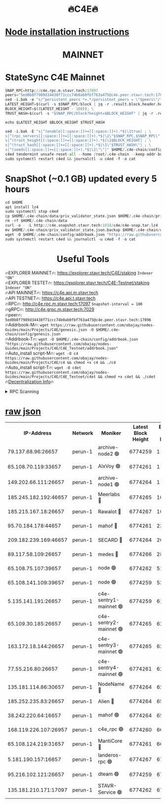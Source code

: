 <h1 align="center"> 🔥C4E🔥</h1>

[Node installation instructions](https://github.com/obajay/nodes-Guides/tree/main/Projects/C4E)
=

<h1 align="center"> MAINNET</h1>

# StateSync C4E Mainnet
```python
SNAP_RPC=http://c4e.rpc.m.stavr.tech:17097
peers="5ed0b8f7989d34438f71ccc74b0ab0fbf763a475@c4e.peer.stavr.tech:17096"
sed -i.bak -e "s/^persistent_peers *=.*/persistent_peers = \"$peers\"/" $HOME/.c4e-chain/config/config.toml
LATEST_HEIGHT=$(curl -s $SNAP_RPC/block | jq -r .result.block.header.height); \
BLOCK_HEIGHT=$((LATEST_HEIGHT - 100)); \
TRUST_HASH=$(curl -s "$SNAP_RPC/block?height=$BLOCK_HEIGHT" | jq -r .result.block_id.hash)

echo $LATEST_HEIGHT $BLOCK_HEIGHT $TRUST_HASH

sed -i.bak -E "s|^(enable[[:space:]]+=[[:space:]]+).*$|\1true| ; \
s|^(rpc_servers[[:space:]]+=[[:space:]]+).*$|\1\"$SNAP_RPC,$SNAP_RPC\"| ; \
s|^(trust_height[[:space:]]+=[[:space:]]+).*$|\1$BLOCK_HEIGHT| ; \
s|^(trust_hash[[:space:]]+=[[:space:]]+).*$|\1\"$TRUST_HASH\"| ; \
s|^(seeds[[:space:]]+=[[:space:]]+).*$|\1\"\"|" $HOME/.c4e-chain/config/config.toml
c4ed tendermint unsafe-reset-all --home /root/.c4e-chain --keep-addr-book
sudo systemctl restart c4ed && journalctl -u c4ed -f -o cat
```
# SnapShot (~0.1 GB) updated every 5 hours
```python
cd $HOME
apt install lz4
sudo systemctl stop c4ed
cp $HOME/.c4e-chain/data/priv_validator_state.json $HOME/.c4e-chain/priv_validator_state.json.backup
rm -rf $HOME/.c4e-chain/data
curl -o - -L http://c4e.snapshot.stavr.tech:1018/c4e/c4e-snap.tar.lz4 | lz4 -c -d - | tar -x -C $HOME/.c4e-chain --strip-components 2
mv $HOME/.c4e-chain/priv_validator_state.json.backup $HOME/.c4e-chain/data/priv_validator_state.json
wget -O $HOME/.c4e-chain/config/addrbook.json "https://raw.githubusercontent.com/obajay/nodes-Guides/main/Projects/C4E/addrbook.json"
sudo systemctl restart c4ed && journalctl -u c4ed -f -o cat
```
 <h1 align="center"> Useful Tools</h1>

🔥EXPLORER MAINNET🔥:  https://explorer.stavr.tech/C4E/staking            `Indexer "ON"` \
🔥EXPLORER TESTET🔥:   https://explorer.stavr.tech/C4E-Testnet/staking     `Indexer "ON"` \
🔥API MAINNET🔥:       https://c4e.api.m.stavr.tech \
🔥API TESTNET🔥:       https://c4e.api.t.stavr.tech \
🔥RPC🔥:               http://c4e.rpc.m.stavr.tech:17097                  `Snapshot-interval = 100` \
🔥gRPC🔥:              http://c4e.grpc.m.stavr.tech:7029 \
🔥peer🔥:              `5ed0b8f7989d34438f71ccc74b0ab0fbf763a475@c4e.peer.stavr.tech:17096` \
🔥Addrbook-M🔥:    ```wget https://raw.githubusercontent.com/obajay/nodes-Guides/main/Projects/C4E/genesis.json -O $HOME/.c4e-chain/config/genesis.json``` \
🔥Addrbook-T🔥:    ```wget -O $HOME/.c4e-chain/config/addrbook.json "https://raw.githubusercontent.com/obajay/nodes-Guides/main/Projects/C4E/C4E_Testnet/addrbook.json"``` \
🔥Auto_install script-M🔥: ```wget -O c4 https://raw.githubusercontent.com/obajay/nodes-Guides/main/Projects/C4E/c4 && chmod +x c4 && ./c4``` \
🔥Auto_install script-T🔥: ```wget -O c4et https://raw.githubusercontent.com/obajay/nodes-Guides/main/Projects/C4E/C4E_Testnet/c4et && chmod +x c4et && ./c4et``` \
🔥[Decentralization Info](https://github.com/obajay/StateSync-snapshots/tree/main/Projects/C4E/Decentralization)🔥




<details>
<summary>RPC Scanning</summary>

<h2 align="center"> We scan nodes in real time every 4 hours. And we provide the final result of RPC endpoints.
We cannot influence the operation of these nodes in any way. </h2>


```python
If Voting Power is higher than 0 --> then the Node is a validator of the network and may be subject to attack and be a potential threat to the chain.
```
```python
We marked such validators with a red symbol
```

</details>

[raw json](https://rpc-check.c4e.stavr.tech/c4e/rpc-c4e-result.json)
=



<table><tr><th>IP-Address</th><th>Network</th><th>Moniker</th><th>Latest Block Height</th><th>Earliest Block Height</th><th>Catching Up</th><th>Tx Index</th><th>Voting Power</th><th>Scan Time</th></tr><tr><td>79.137.68.96:26657</td><td>perun-1</td><td>archive-node2 🟢</td><td>6774259</td><td>1</td><td>False</td><td>on</td><td>0</td><td>2024-01-17T17:56:50.998549224UTC</td></tr><tr><td>65.108.70.119:33657</td><td>perun-1</td><td>AlxVoy 🟢</td><td>6774261</td><td>1</td><td>False</td><td>on</td><td>0</td><td>2024-01-17T17:57:07.719692564UTC</td></tr><tr><td>149.202.66.111:26657</td><td>perun-1</td><td>archive-node1 🟢</td><td>6774264</td><td>1</td><td>False</td><td>on</td><td>0</td><td>2024-01-17T17:57:23.817988360UTC</td></tr><tr><td>185.245.182.192:46657</td><td>perun-1</td><td>Meerlabs 🔴</td><td>6774265</td><td>1051501</td><td>False</td><td>on</td><td>527310</td><td>2024-01-17T17:57:27.497287616UTC</td></tr><tr><td>185.215.167.18:26657</td><td>perun-1</td><td>Rawalot 🔴</td><td>6774267</td><td>1090501</td><td>False</td><td>on</td><td>701423</td><td>2024-01-17T17:57:39.671793385UTC</td></tr><tr><td>95.70.184.178:44657</td><td>perun-1</td><td>mahof 🔴</td><td>6774261</td><td>2342001</td><td>False</td><td>off</td><td>1864179</td><td>2024-01-17T17:57:04.838924516UTC</td></tr><tr><td>209.182.239.169:46657</td><td>perun-1</td><td>SECARD 🔴</td><td>6774264</td><td>2616101</td><td>False</td><td>off</td><td>1136703</td><td>2024-01-17T17:57:21.055864848UTC</td></tr><tr><td>89.117.58.109:26657</td><td>perun-1</td><td>medes 🔴</td><td>6774266</td><td>2826001</td><td>False</td><td>off</td><td>1484927</td><td>2024-01-17T17:57:34.779017993UTC</td></tr><tr><td>65.108.75.107:39657</td><td>perun-1</td><td>node 🟢</td><td>6774262</td><td>5198801</td><td>False</td><td>on</td><td>0</td><td>2024-01-17T17:57:10.103517943UTC</td></tr><tr><td>65.108.141.109:39657</td><td>perun-1</td><td>node 🟢</td><td>6774259</td><td>5303301</td><td>False</td><td>on</td><td>0</td><td>2024-01-17T17:56:53.470231776UTC</td></tr><tr><td>5.135.141.191:26657</td><td>perun-1</td><td>c4e-sentry1-mainnet 🟢</td><td>6774259</td><td>6198001</td><td>False</td><td>on</td><td>0</td><td>2024-01-17T17:56:50.349654852UTC</td></tr><tr><td>65.109.30.185:26657</td><td>perun-1</td><td>c4e-sentry2-mainnet 🟢</td><td>6774265</td><td>6238301</td><td>False</td><td>on</td><td>0</td><td>2024-01-17T17:57:27.123498043UTC</td></tr><tr><td>163.172.18.144:26657</td><td>perun-1</td><td>c4e-sentry3-mainnet 🟢</td><td>6774265</td><td>6239001</td><td>False</td><td>on</td><td>0</td><td>2024-01-17T17:57:28.189236668UTC</td></tr><tr><td>77.55.216.80:26657</td><td>perun-1</td><td>c4e-sentry4-mainnet 🟢</td><td>6774261</td><td>6241001</td><td>False</td><td>on</td><td>0</td><td>2024-01-17T17:57:05.270484591UTC</td></tr><tr><td>135.181.114.86:30657</td><td>perun-1</td><td>NodeName 🔴</td><td>6774264</td><td>6284301</td><td>False</td><td>off</td><td>140495</td><td>2024-01-17T17:57:24.206106953UTC</td></tr><tr><td>185.252.235.83:26657</td><td>perun-1</td><td>Alien 🔴</td><td>6774264</td><td>6502501</td><td>False</td><td>on</td><td>1136703</td><td>2024-01-17T17:57:24.561486103UTC</td></tr><tr><td>38.242.220.64:16657</td><td>perun-1</td><td>mahof 🟢</td><td>6774264</td><td>6545801</td><td>False</td><td>off</td><td>0</td><td>2024-01-17T17:57:21.388677656UTC</td></tr><tr><td>168.119.226.107:26957</td><td>perun-1</td><td>c4e_rpc 🟢</td><td>6774260</td><td>6674260</td><td>False</td><td>on</td><td>0</td><td>2024-01-17T17:56:57.857690871UTC</td></tr><tr><td>65.108.124.219:31657</td><td>perun-1</td><td>MantiCore 🔴</td><td>6774261</td><td>6674261</td><td>False</td><td>off</td><td>193293</td><td>2024-01-17T17:57:04.367684657UTC</td></tr><tr><td>5.181.190.157:16657</td><td>perun-1</td><td>landeros-rpc 🟢</td><td>6774267</td><td>6765301</td><td>False</td><td>on</td><td>0</td><td>2024-01-17T17:57:39.305961040UTC</td></tr><tr><td>95.216.102.121:26657</td><td>perun-1</td><td>dteam 🟢</td><td>6774259</td><td>6771001</td><td>False</td><td>on</td><td>0</td><td>2024-01-17T17:56:50.673860346UTC</td></tr><tr><td>135.181.210.171:17097</td><td>perun-1</td><td>STAVR-Service 🟢</td><td>6774262</td><td>6771001</td><td>False</td><td>on</td><td>0</td><td>2024-01-17T17:57:12.573834033UTC</td></tr></table>

